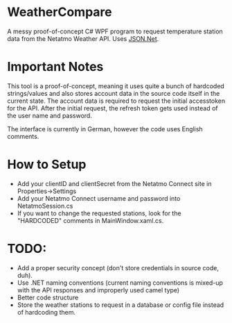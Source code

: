 # WeatherCompare
A messy proof-of-concept C# WPF program to request temperature station data from the Netatmo Weather API. Uses [JSON.Net](http://www.newtonsoft.com/json).
# Important Notes
This tool is a proof-of-concept, meaning it uses quite a bunch of hardcoded strings/values and also stores account data in the source code itself in the current state. The account data is required to request the initial accesstoken for the API. After the initial request, the refresh token gets used instead of the user name and password.

The interface is currently in German, however the code uses English comments.
# How to Setup
* Add your clientID and clientSecret from the Netatmo Connect site in Properties->Settings
* Add your Netatmo Connect username and password into NetatmoSession.cs
* If you want to change the requested stations, look for the "HARDCODED" comments in MainWindow.xaml.cs.
# TODO:
* Add a proper security concept (don't store credentials in source code, duh).
* Use .NET naming conventions (current naming conventions is mixed-up with the API responses and improperly used camel type)
* Better code structure
* Store the weather stations to request in a database or config file instead of hardcoding them.
